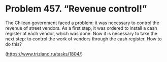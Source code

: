 # Problem 457. “Revenue control!”

The Chilean government faced a problem: it was necessary to control the revenue of street vendors. As a first step, it was ordered to install a cash register at each vendor, which was done. Now it is necessary to take the next step: to control the work of vendors through the cash register. How to do this?

(https://www.trizland.ru/tasks/1804/)